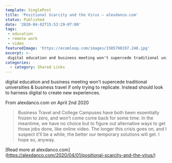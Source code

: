 ```yaml
---
template: SinglePost
title: 'Positional Scarcity and the Virus – alexdanco.com'
status: Published
date: '2020-04-02T15:53:29-07:00'
tags:
 - education
 - remote work
 - video
featuredImage: 'https://ecomloop.com/images/1585798197.248.jpg'
excerpt: >-
 digital education and business meeting won't supercede traditional universities & business travel if only trying to replicate. Instead should look to harness digital to create new experiences.
categories:
  - category: Shared Links
---
```

digital education and business meeting won't supercede traditional universities & business travel if only trying to replicate. Instead should look to harness digital to create new experiences.

From alexdanco.com on April 2nd 2020
> Business Travel and College Campuses have both been essentially frozen to zero, and won’t come come back for some time. In the meantime, we have no choice but to figure out alternative ways to get those jobs done, like online video. The longer this crisis goes on, and I suspect it’ll be a while, the better our temporary solutions will get. I hope so, anyway. 

[Read more at alexdanco.com] (https://alexdanco.com/2020/04/01/positional-scarcity-and-the-virus/)
